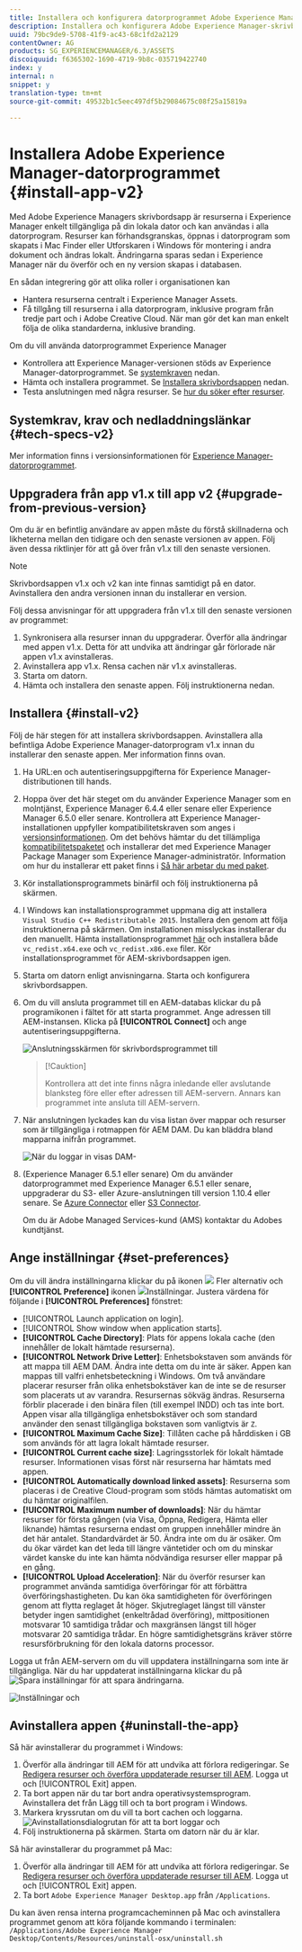 ```yaml
---
title: Installera och konfigurera datorprogrammet Adobe Experience Manager
description: Installera och konfigurera Adobe Experience Manager-skrivbordsappen så att den fungerar med Adobe Experience Manager Assets-servrar och hämta resurserna på det lokala filsystemet.
uuid: 79bc9de9-5708-41f9-ac43-68c1fd2a2129
contentOwner: AG
products: SG_EXPERIENCEMANAGER/6.3/ASSETS
discoiquuid: f6365302-1690-4719-9b8c-035719422740
index: y
internal: n
snippet: y
translation-type: tm+mt
source-git-commit: 49532b1c5eec497df5b29084675c08f25a15819a

---
```



# Installera Adobe Experience Manager-datorprogrammet {#install-app-v2}

Med Adobe Experience Managers skrivbordsapp är resurserna i Experience Manager enkelt tillgängliga på din lokala dator och kan användas i alla datorprogram. Resurser kan förhandsgranskas, öppnas i datorprogram som skapats i Mac Finder eller Utforskaren i Windows för montering i andra dokument och ändras lokalt. Ändringarna sparas sedan i Experience Manager när du överför och en ny version skapas i databasen.

En sådan integrering gör att olika roller i organisationen kan

* Hantera resurserna centralt i Experience Manager Assets.
* Få tillgång till resurserna i alla datorprogram, inklusive program från tredje part och i Adobe Creative Cloud. När man gör det kan man enkelt följa de olika standarderna, inklusive branding.

Om du vill använda datorprogrammet Experience Manager

* Kontrollera att Experience Manager-versionen stöds av Experience Manager-datorprogrammet. Se [systemkraven](release-notes.md#system-requirements-and-prerequisites-v2) nedan.
* Hämta och installera programmet. Se [Installera skrivbordsappen](#install-v2) nedan.
* Testa anslutningen med några resurser. Se [hur du söker efter resurser](using.md#browse-search-preview-assets).

## Systemkrav, krav och nedladdningslänkar {#tech-specs-v2}

Mer information finns i versionsinformationen för [Experience Manager-datorprogrammet](release-notes.md).

## Uppgradera från app v1.x till app v2 {#upgrade-from-previous-version}

Om du är en befintlig användare av appen måste du förstå skillnaderna och likheterna mellan den tidigare och den senaste versionen av appen. Följ även dessa riktlinjer för att gå över från v1.x till den senaste versionen.

>[!NOTE]
>
>Skrivbordsappen v1.x och v2 kan inte finnas samtidigt på en dator. Avinstallera den andra versionen innan du installerar en version.

Följ dessa anvisningar för att uppgradera från v1.x till den senaste versionen av programmet:

1. Synkronisera alla resurser innan du uppgraderar. Överför alla ändringar med appen v1.x. Detta för att undvika att ändringar går förlorade när appen v1.x avinstalleras.
1. Avinstallera app v1.x. Rensa cachen när v1.x avinstalleras.
1. Starta om datorn.
1. Hämta och installera den senaste appen. Följ instruktionerna nedan.

## Installera {#install-v2}

Följ de här stegen för att installera skrivbordsappen. Avinstallera alla befintliga Adobe Experience Manager-datorprogram v1.x innan du installerar den senaste appen. Mer information finns ovan.

1. Ha URL:en och autentiseringsuppgifterna för Experience Manager-distributionen till hands.
1. Hoppa över det här steget om du använder Experience Manager som en molntjänst, Experience Manager 6.4.4 eller senare eller Experience Manager 6.5.0 eller senare. Kontrollera att Experience Manager-installationen uppfyller kompatibilitetskraven som anges i [versionsinformationen](release-notes.md). Om det behövs hämtar du det tillämpliga [kompatibilitetspaketet](https://www.adobeaemcloud.com/content/marketplace/marketplaceProxy.html?packagePath=/content/companies/public/adobe/packages/cq640/featurepack/adobe-asset-link-support) och installerar det med Experience Manager Package Manager som Experience Manager-administratör. Information om hur du installerar ett paket finns i [Så här arbetar du med paket](https://helpx.adobe.com/experience-manager/6-5/sites/administering/using/package-manager.html).
1. Kör installationsprogrammets binärfil och följ instruktionerna på skärmen.
1. I Windows kan installationsprogrammet uppmana dig att installera `Visual Studio C++ Redistributable 2015`. Installera den genom att följa instruktionerna på skärmen. Om installationen misslyckas installerar du den manuellt. Hämta installationsprogrammet [här](https://www.microsoft.com/en-us/download/details.aspx?id=52685) och installera både `vc_redist.x64.exe` och `vc_redist.x86.exe` filer. Kör installationsprogrammet för AEM-skrivbordsappen igen.
1. Starta om datorn enligt anvisningarna. Starta och konfigurera skrivbordsappen.
1. Om du vill ansluta programmet till en AEM-databas klickar du på programikonen i fältet för att starta programmet. Ange adressen till AEM-instansen. Klicka på **[!UICONTROL Connect]** och ange autentiseringsuppgifterna.

   ![Anslutningsskärmen för skrivbordsprogrammet till](assets/connect_da2.png "inmatningsserverns adressAnslutningsskärmen till inmatningsserveradressen")

   >[!Cauktion]
   >
   >Kontrollera att det inte finns några inledande eller avslutande blanksteg före eller efter adressen till AEM-servern. Annars kan programmet inte ansluta till AEM-servern.

1. När anslutningen lyckades kan du visa listan över mappar och resurser som är tillgängliga i rotmappen för AEM DAM. Du kan bläddra bland mapparna inifrån programmet.

   ![När du loggar in visas DAM-](assets/firstview_da2.png "innehållet i appen. När du loggar in visas DAM-innehållet i appen")

1. (Experience Manager 6.5.1 eller senare) Om du använder datorprogrammet med Experience Manager 6.5.1 eller senare, uppgraderar du S3- eller Azure-anslutningen till version 1.10.4 eller senare. Se [Azure Connector](https://helpx.adobe.com/experience-manager/6-5/sites/deploying/using/data-store-config.html#AzureDataStore) eller [S3 Connector](https://helpx.adobe.com/experience-manager/6-5/sites/deploying/using/data-store-config.html#AmazonS3DataStore).

   Om du är Adobe Managed Services-kund (AMS) kontaktar du Adobes kundtjänst.

## Ange inställningar {#set-preferences}

Om du vill ändra inställningarna klickar du på ikonen ![](assets/do-not-localize/more_options_da2.png) Fler alternativ och **[!UICONTROL Preference]** ikonen ![](assets/do-not-localize/preferences_icon_da2.png)Inställningar. Justera värdena för följande i **[!UICONTROL Preferences]** fönstret:

* [!UICONTROL Launch application on login].
* [!UICONTROL Show window when application starts].
* **[!UICONTROL Cache Directory]**: Plats för appens lokala cache (den innehåller de lokalt hämtade resurserna).
* **[!UICONTROL Network Drive Letter]**: Enhetsbokstaven som används för att mappa till AEM DAM. Ändra inte detta om du inte är säker. Appen kan mappas till valfri enhetsbeteckning i Windows. Om två användare placerar resurser från olika enhetsbokstäver kan de inte se de resurser som placerats ut av varandra. Resursernas sökväg ändras. Resurserna förblir placerade i den binära filen (till exempel INDD) och tas inte bort. Appen visar alla tillgängliga enhetsbokstäver och som standard använder den senast tillgängliga bokstaven som vanligtvis är `Z`.
* **[!UICONTROL Maximum Cache Size]**: Tillåten cache på hårddisken i GB som används för att lagra lokalt hämtade resurser.
* **[!UICONTROL Current cache size]**: Lagringsstorlek för lokalt hämtade resurser. Informationen visas först när resurserna har hämtats med appen.
* **[!UICONTROL Automatically download linked assets]**: Resurserna som placeras i de Creative Cloud-program som stöds hämtas automatiskt om du hämtar originalfilen.
* **[!UICONTROL Maximum number of downloads]**: När du hämtar resurser för första gången (via Visa, Öppna, Redigera, Hämta eller liknande) hämtas resurserna endast om gruppen innehåller mindre än det här antalet. Standardvärdet är 50. Ändra inte om du är osäker. Om du ökar värdet kan det leda till längre väntetider och om du minskar värdet kanske du inte kan hämta nödvändiga resurser eller mappar på en gång.
* **[!UICONTROL Upload Acceleration]**: När du överför resurser kan programmet använda samtidiga överföringar för att förbättra överföringshastigheten. Du kan öka samtidigheten för överföringen genom att flytta reglaget åt höger. Skjutreglaget längst till vänster betyder ingen samtidighet (enkeltrådad överföring), mittpositionen motsvarar 10 samtidiga trådar och maxgränsen längst till höger motsvarar 20 samtidiga trådar. En högre samtidighetsgräns kräver större resursförbrukning för den lokala datorns processor.

Logga ut från AEM-servern om du vill uppdatera inställningarna som inte är tillgängliga. När du har uppdaterat inställningarna klickar du på ![Spara inställningar](assets/do-not-localize/save_preferences_da2.png) för att spara ändringarna.

![Inställningar och](assets/preferences_da2.png "inställningar för AEM-skrivbordsprogramInställningar för skrivbordsprogram")

## Avinstallera appen {#uninstall-the-app}

Så här avinstallerar du programmet i Windows:

1. Överför alla ändringar till AEM för att undvika att förlora redigeringar. Se [Redigera resurser och överföra uppdaterade resurser till AEM](using.md#edit-assets-upload-updated-assets). Logga ut och [!UICONTROL Exit] appen.
1. Ta bort appen när du tar bort andra operativsystemsprogram. Avinstallera det från Lägg till och ta bort program i Windows.
1. Markera kryssrutan om du vill ta bort cachen och loggarna.
   ![Avinstallationsdialogrutan för att ta bort loggar och](assets/uninstall_da2.png "cacheAvinstallationsdialogrutan för att ta bort loggar och cacheminne")
1. Följ instruktionerna på skärmen. Starta om datorn när du är klar.

Så här avinstallerar du programmet på Mac:

1. Överför alla ändringar till AEM för att undvika att förlora redigeringar. Se [Redigera resurser och överföra uppdaterade resurser till AEM](using.md#edit-assets-upload-updated-assets). Logga ut och [!UICONTROL Exit] appen.
1. Ta bort `Adobe Experience Manager Desktop.app` från `/Applications`.

Du kan även rensa interna programcacheminnen på Mac och avinstallera programmet genom att köra följande kommando i terminalen:
`/Applications/Adobe Experience Manager Desktop/Contents/Resources/uninstall-osx/uninstall.sh`
